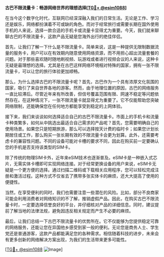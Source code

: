 **古巴不限流量卡：畅游网络世界的理想选择[[TG💪+ @esim1088](https://t.me/s/esim1088)]**

在当今这个数字化时代，互联网已经深深融入我们的日常生活。无论是工作、学习还是娱乐，网络都扮演着不可或缺的角色。而对于经常旅行或需要长期在国外使用手机的人来说，选择一款合适的手机卡或流量卡显得尤为重要。今天，我们就来聊聊古巴的不限流量卡，这款产品无疑是您海外出行的绝佳伴侣。

首先，让我们了解一下什么是不限流量卡。简单来说，这是一种提供无限制数据流量的服务卡，用户可以在有效期内随意使用网络资源，而不用担心超出流量套餐的问题。对于那些喜欢随时随地刷视频、玩游戏或者进行视频会议的人来说，这种卡无疑是最理想的选择。尤其是在古巴这样网络环境相对特殊的国家，拥有一张不限流量卡，可以让您的旅行体验更加顺畅。

那么，为什么选择古巴的不限流量卡呢？首先，古巴作为一个具有浓厚文化氛围的国家，吸引了来自世界各地的游客。然而，由于地理位置的原因，古巴的网络服务一直比较滞后。尽管近年来有所改善，但信号覆盖范围有限、网速不稳定等问题依然存在。在这种情况下，一张不限流量卡就显得尤为重要了。它不仅能帮助您突破网络限制，还能确保您在任何地方都能享受到稳定的上网体验。

接下来，我们来谈谈如何选择适合自己的古巴不限流量卡。市面上的手机卡和流量卡种类繁多，如何从中挑选出最适合自己需求的产品呢？首先，您需要明确自己的使用场景。如果您只是短期旅游，那么可以选择按天计费的临时卡；如果您计划长期居住或工作，那么购买一张长期有效的不限流量卡会更为划算。此外，还需要考虑卡的兼容性问题。不同的设备可能对卡槽的要求不同，因此在购买前一定要确认您的手机是否支持该类型的SIM卡。

除了传统的物理SIM卡外，近年来eSIM技术也逐渐普及。eSIM卡是一种嵌入式芯片，无需实体卡槽即可实现网络连接。对于经常更换设备的用户来说，eSIM卡无疑是一个更方便的选择。通过扫描二维码或下载相关应用程序，您可以轻松完成注册和激活过程。这种方式不仅省去了携带多张实体卡的麻烦，还大大提高了使用的便捷性。

当然，在享受便利的同时，我们也需要注意一些潜在的风险。比如，部分不良商家可能会利用消费者对网络知识的不了解，推销虚假产品。因此，在购买古巴不限流量卡时，一定要选择信誉良好的平台，并仔细核对产品的详细信息。同时，建议提前了解当地的法律法规，避免因违反相关规定而产生不必要的麻烦。

最后，让我们总结一下古巴不限流量卡的优势所在。它不仅能够为您提供稳定可靠的网络服务，还能让您在异国他乡感受到家一般的便利。无论您是商务人士、学生党还是普通游客，这款产品都能满足您的各种需求。相信随着科技的进步，未来会有更多创新的网络解决方案出现，为我们的生活带来更多可能性。

[[TG💪+ @esim1088](https://t.me/s/esim1088) ![Image](https://i.postimg.cc/4NQfJmqS/Snipaste-2025-05-13-00-14-12.png)]